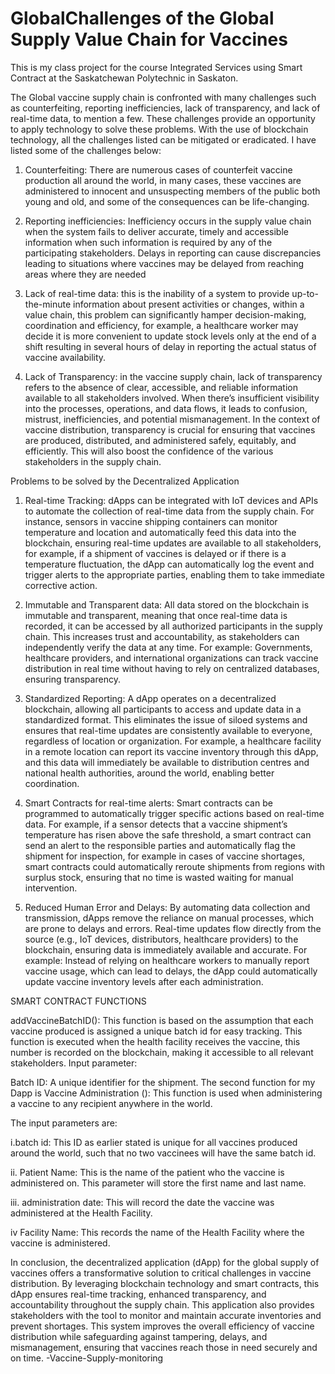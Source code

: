 # GlobalChallenges of the Global Supply Value Chain for Vaccines


This is my class project for the course Integrated Services using Smart Contract at the Saskatchewan Polytechnic in Saskaton.



The Global vaccine supply chain is confronted with many challenges such as counterfeiting, reporting inefficiencies, lack of transparency, and lack of real-time data, to mention a few. These challenges provide an opportunity to apply technology to solve these problems. With the use of blockchain technology, all the challenges listed can be mitigated or eradicated. I have listed some of the challenges below:
1.	Counterfeiting: There are numerous cases of counterfeit vaccine production all around the world, in many cases, these vaccines are administered to innocent and unsuspecting members of the public both young and old, and some of the consequences can be life-changing.

2.	Reporting inefficiencies:  Inefficiency occurs in the supply value chain when the system fails to deliver accurate, timely and accessible information when such information is required by any of the participating stakeholders. Delays in reporting can cause discrepancies leading to situations where vaccines may be delayed from reaching areas where they are needed

3.	Lack of real-time data: this is the inability of a system to provide up-to-the-minute information about present activities or changes, within a value chain, this problem can significantly hamper decision-making, coordination and efficiency, for example, a healthcare worker may decide it is more convenient to update stock levels only at the end of a shift resulting in several hours of delay in reporting the actual status of vaccine availability.

4.	Lack of Transparency: in the vaccine supply chain, lack of transparency refers to the absence of clear, accessible, and reliable information available to all stakeholders involved. When there’s insufficient visibility into the processes, operations, and data flows, it leads to confusion, mistrust, inefficiencies, and potential mismanagement. In the context of vaccine distribution, transparency is crucial for ensuring that vaccines are produced, distributed, and administered safely, equitably, and efficiently.  This will also boost the confidence of the various stakeholders in the supply chain.


Problems to be solved by the Decentralized Application

1.	Real-time Tracking: dApps can be integrated with IoT devices and APIs to automate the collection of real-time data from the supply chain. For instance, sensors in vaccine shipping containers can monitor temperature and location and automatically feed this data into the blockchain, ensuring real-time updates are available to all stakeholders, for example, if a shipment of vaccines is delayed or if there is a temperature fluctuation, the dApp can automatically log the event and trigger alerts to the appropriate parties, enabling them to take immediate corrective action.

2.	Immutable and Transparent data: All data stored on the blockchain is immutable and transparent, meaning that once real-time data is recorded, it can be accessed by all authorized participants in the supply chain. This increases trust and accountability, as stakeholders can independently verify the data at any time. For example: Governments, healthcare providers, and international organizations can track vaccine distribution in real time without having to rely on centralized databases, ensuring transparency.

3.	Standardized Reporting: A dApp operates on a decentralized blockchain, allowing all participants to access and update data in a standardized format. This eliminates the issue of siloed systems and ensures that real-time updates are consistently available to everyone, regardless of location or organization. For example, a healthcare facility in a remote location can report its vaccine inventory through this dApp, and this data will immediately be available to distribution centres and national health authorities, around the world, enabling better coordination.

4.	Smart Contracts for real-time alerts:  Smart contracts can be programmed to automatically trigger specific actions based on real-time data. For example, if a sensor detects that a vaccine shipment’s temperature has risen above the safe threshold, a smart contract can send an alert to the responsible parties and automatically flag the shipment for inspection, for example in cases of vaccine shortages, smart contracts could automatically reroute shipments from regions with surplus stock, ensuring that no time is wasted waiting for manual intervention.

5.	Reduced Human Error and Delays: By automating data collection and transmission, dApps remove the reliance on manual processes, which are prone to delays and errors. Real-time updates flow directly from the source (e.g., IoT devices, distributors, healthcare providers) to the blockchain, ensuring data is immediately available and accurate. For example: Instead of relying on healthcare workers to manually report vaccine usage, which can lead to delays, the dApp could automatically update vaccine inventory levels after each administration.



SMART CONTRACT FUNCTIONS

addVaccineBatchID():  This function is based on the assumption that each vaccine produced is assigned a unique batch id for easy tracking. This function is executed when the health facility receives the vaccine, this number is recorded on the blockchain, making it accessible to all relevant stakeholders.
Input parameter:

Batch ID: A unique identifier for the shipment.
The second function for my Dapp is 
Vaccine Administration (): This function is used when administering a vaccine to any recipient anywhere in the world.

The input parameters are:

i.batch id: This ID as earlier stated is unique for all vaccines produced around the world, such that no two vaccinees will have the same batch id.

ii. Patient Name: This is the name of the patient who the vaccine is administered on. This parameter will store the first name and last name. 

iii. administration date: This will record the date the vaccine was administered at the Health Facility.

iv Facility Name: This records the name of the Health Facility where the vaccine is administered.


In conclusion, the decentralized application (dApp) for the global supply of vaccines offers a transformative solution to critical challenges in vaccine distribution. By leveraging blockchain technology and smart contracts, this dApp ensures real-time tracking, enhanced transparency, and accountability throughout the supply chain.  This application also provides stakeholders with the tool to monitor and maintain accurate inventories and prevent shortages. This system improves the overall efficiency of vaccine distribution while safeguarding against tampering, delays, and mismanagement, ensuring that vaccines reach those in need securely and on time.
-Vaccine-Supply-monitoring
